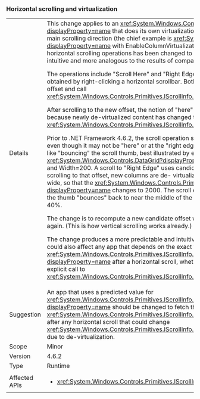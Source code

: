 ### Horizontal scrolling and virtualization

|   |   |
|---|---|
|Details|This change applies to an <xref:System.Windows.Controls.ItemsControl?displayProperty=name> that does its own virtualization in the direction orthogonal to the main scrolling direction (the chief example is <xref:System.Windows.Controls.DataGrid?displayProperty=name> with EnableColumnVirtualization=&quot;True&quot;).  The outcome of certain horizontal scrolling operations has been changed to produce results that are more intuitive and more analogous to the results of comparable vertical operations.<p/>The operations include &quot;Scroll Here&quot; and &quot;Right Edge&quot;, to use the names from the menu obtained by right-clicking a horizontal scrollbar.  Both of these compute a candidate offset and call <xref:System.Windows.Controls.Primitives.IScrollInfo.SetHorizontalOffset(System.Double)>.<p/>After scrolling to the new offset, the notion of &quot;here&quot; or &quot;right edge&quot; may have changed because newly de-virtualized content has changed the value of <xref:System.Windows.Controls.Primitives.IScrollInfo.ExtentWidth?displayProperty=name>.<p/>Prior to .NET Framework 4.6.2, the scroll operation simply uses the candidate offset, even though it may not be &quot;here&quot; or at the &quot;right edge&quot; any more.  This results in effects like &quot;bouncing&quot; the scroll thumb, best illustrated by example. Suppose a <xref:System.Windows.Controls.DataGrid?displayProperty=name> has ExtentWidth=1000 and Width=200.  A scroll to &quot;Right Edge&quot; uses candidate offset 1000 - 200 = 800.  While scrolling to that offset, new columns are de- virtualized; let's suppose they are very wide, so that the <xref:System.Windows.Controls.Primitives.IScrollInfo.ExtentWidth?displayProperty=name> changes to 2000.  The scroll ends with HorizontalOffset=800, and the thumb &quot;bounces&quot; back to near the middle of the scrollbar - precisely at 800/2000 = 40%.<p/>The change is to recompute a new candidate offset when this situation occurs, and try again. (This is how vertical scrolling works already.) <p/>The change produces a more predictable and intuitive experience for the end user, but it could also affect any app that depends on the exact value of <xref:System.Windows.Controls.Primitives.IScrollInfo.HorizontalOffset?displayProperty=name> after a horizontal scroll, whether invoked by the end user or by an explicit call to <xref:System.Windows.Controls.Primitives.IScrollInfo.SetHorizontalOffset(System.Double)>.|
|Suggestion|An app that uses a predicted value for <xref:System.Windows.Controls.Primitives.IScrollInfo.HorizontalOffset?displayProperty=name> should be changed to fetch the actual value (and the value of <xref:System.Windows.Controls.Primitives.IScrollInfo.ExtentWidth?displayProperty=name>) after any horizontal scroll that could change <xref:System.Windows.Controls.Primitives.IScrollInfo.ExtentWidth?displayProperty=name> due to de-virtualization.|
|Scope|Minor|
|Version|4.6.2|
|Type|Runtime|
|Affected APIs|<ul><li><xref:System.Windows.Controls.Primitives.IScrollInfo?displayProperty=nameWithType></li></ul>|

